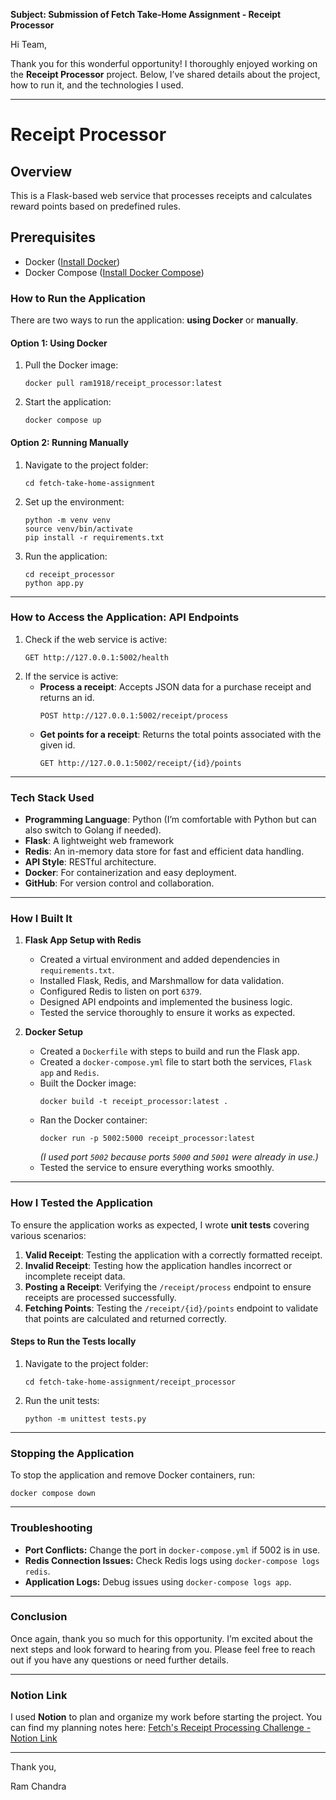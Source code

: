 **Subject: Submission of Fetch Take-Home Assignment - Receipt Processor**

Hi Team,

Thank you for this wonderful opportunity! I thoroughly enjoyed working on the **Receipt Processor** project. Below, I’ve shared details about the project, how to run it, and the technologies I used.

---

# Receipt Processor

## Overview
This is a Flask-based web service that processes receipts and calculates reward points based on predefined rules.

## Prerequisites
- Docker ([Install Docker](https://docs.docker.com/get-docker/))
- Docker Compose ([Install Docker Compose](https://docs.docker.com/compose/install/))

### **How to Run the Application**
There are two ways to run the application: **using Docker** or **manually**.

#### **Option 1: Using Docker**
1. Pull the Docker image:
   ```
   docker pull ram1918/receipt_processor:latest
   ```  
2. Start the application:
   ```
   docker compose up
   ```

#### **Option 2: Running Manually**
1. Navigate to the project folder: 
   ```
   cd fetch-take-home-assignment
   ```
2. Set up the environment:
   ```
   python -m venv venv
   source venv/bin/activate
   pip install -r requirements.txt
   ```
3. Run the application:
   ```
   cd receipt_processor
   python app.py
   ```

---

### **How to Access the Application: API Endpoints**
1. Check if the web service is active:
   ```
   GET http://127.0.0.1:5002/health
   ```  
2. If the service is active:  
   - **Process a receipt**: Accepts JSON data for a purchase receipt and returns an id.
     ```
     POST http://127.0.0.1:5002/receipt/process
     ```  
   - **Get points for a receipt**: Returns the total points associated with the given id.
     ```
     GET http://127.0.0.1:5002/receipt/{id}/points
     ```  

---

### **Tech Stack Used**
- **Programming Language**: Python (I’m comfortable with Python but can also switch to Golang if needed).
- **Flask**: A lightweight web framework
- **Redis**: An in-memory data store for fast and efficient data handling.
- **API Style**: RESTful architecture.
- **Docker**: For containerization and easy deployment.
- **GitHub**: For version control and collaboration.

---

### **How I Built It**
1. **Flask App Setup with Redis**
   - Created a virtual environment and added dependencies in `requirements.txt`.
   - Installed Flask, Redis, and Marshmallow for data validation.
   - Configured Redis to listen on port `6379`.
   - Designed API endpoints and implemented the business logic.
   - Tested the service thoroughly to ensure it works as expected.

2. **Docker Setup**
   - Created a `Dockerfile` with steps to build and run the Flask app.
   - Created a `docker-compose.yml` file to start both the services, `Flask app` and `Redis`.
   - Built the Docker image:
     ```
     docker build -t receipt_processor:latest .
     ```
   - Ran the Docker container:
     ```
     docker run -p 5002:5000 receipt_processor:latest
     ```
     *(I used port `5002` because ports `5000` and `5001` were already in use.)*
   - Tested the service to ensure everything works smoothly.

---

### **How I Tested the Application**  
To ensure the application works as expected, I wrote **unit tests** covering various scenarios:  
1. **Valid Receipt**: Testing the application with a correctly formatted receipt.  
2. **Invalid Receipt**: Testing how the application handles incorrect or incomplete receipt data.  
3. **Posting a Receipt**: Verifying the `/receipt/process` endpoint to ensure receipts are processed successfully.  
4. **Fetching Points**: Testing the `/receipt/{id}/points` endpoint to validate that points are calculated and returned correctly.  

#### **Steps to Run the Tests locally**
1. Navigate to the project folder:
   ```
   cd fetch-take-home-assignment/receipt_processor
   ```
2. Run the unit tests:
   ```
   python -m unittest tests.py
   ```

---

### **Stopping the Application**
To stop the application and remove Docker containers, run:  
```
docker compose down
```

---

### **Troubleshooting**
- **Port Conflicts:** Change the port in `docker-compose.yml` if 5002 is in use.
- **Redis Connection Issues:** Check Redis logs using `docker-compose logs redis`.
- **Application Logs:** Debug issues using `docker-compose logs app`.

---

### **Conclusion**
Once again, thank you so much for this opportunity. I’m excited about the next steps and look forward to hearing from you. Please feel free to reach out if you have any questions or need further details.

---

### **Notion Link**
I used **Notion** to plan and organize my work before starting the project. You can find my planning notes here:
[Fetch's Receipt Processing Challenge - Notion Link](https://wild-sombrero-867.notion.site/Fetch-s-Receipt-Processing-Challenge-188c3d96afe58035b62ae428f6102369)

---

Thank you,

Ram Chandra